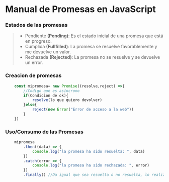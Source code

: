 # Manual de Promesas en JavaScript

### Estados de las promesas

> - Pendiente **(Pending)**: Es el estado inicial de una promesa que está en progreso.
> - Cumplida **(Fullfilled)**: La promesa se resuelve favorablemente y me devuelve un valor.
> - Rechazada **(Rejected)**: La promesa no se resuelve y se devuelve un error.

### Creacion de promesas

```javascript
    const mipromesa= new Promise((resolve,reject) =>{
        //Codigo que es asíncrono
        if(Condicion de ok){
            resolve(lo que quiero devolver)
        }else{
            reject(new Error("Error de acceso a la web"))
        }
    })
```

### Uso/Consumo de las Promesas

```javascript
    mipromesa
        .then((data) => {
            console.log("la promesa ha sido resuelta: ", data)
        })
        .catch(error => {
            console.log("la promesa ha sido rechazada: ", error)
        })
        .finally() //Da igual que sea resuelta o no resuelta, lo realiza.
```